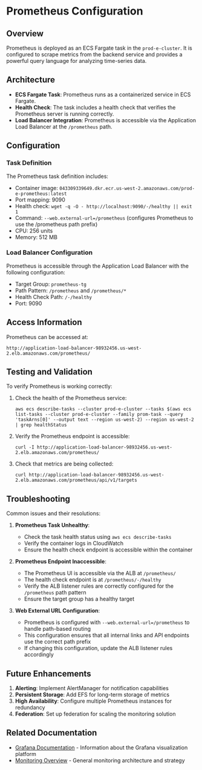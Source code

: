 # Prometheus Configuration

## Overview

Prometheus is deployed as an ECS Fargate task in the `prod-e-cluster`. It is configured to scrape metrics from the backend service and provides a powerful query language for analyzing time-series data.

## Architecture

- **ECS Fargate Task**: Prometheus runs as a containerized service in ECS Fargate.
- **Health Check**: The task includes a health check that verifies the Prometheus server is running correctly.
- **Load Balancer Integration**: Prometheus is accessible via the Application Load Balancer at the `/prometheus` path.

## Configuration

### Task Definition

The Prometheus task definition includes:

- Container image: `043309339649.dkr.ecr.us-west-2.amazonaws.com/prod-e-prometheus:latest`
- Port mapping: 9090
- Health check: `wget -q -O - http://localhost:9090/-/healthy || exit 1`
- Command: `--web.external-url=/prometheus` (configures Prometheus to use the /prometheus path prefix)
- CPU: 256 units
- Memory: 512 MB

### Load Balancer Configuration

Prometheus is accessible through the Application Load Balancer with the following configuration:

- Target Group: `prometheus-tg`
- Path Pattern: `/prometheus` and `/prometheus/*`
- Health Check Path: `/-/healthy`
- Port: 9090

## Access Information

Prometheus can be accessed at:

```
http://application-load-balancer-98932456.us-west-2.elb.amazonaws.com/prometheus/
```

## Testing and Validation

To verify Prometheus is working correctly:

1. Check the health of the Prometheus service:

   ```
   aws ecs describe-tasks --cluster prod-e-cluster --tasks $(aws ecs list-tasks --cluster prod-e-cluster --family prom-task --query 'taskArns[0]' --output text --region us-west-2) --region us-west-2 | grep healthStatus
   ```

2. Verify the Prometheus endpoint is accessible:

   ```
   curl -I http://application-load-balancer-98932456.us-west-2.elb.amazonaws.com/prometheus/
   ```

3. Check that metrics are being collected:
   ```
   curl http://application-load-balancer-98932456.us-west-2.elb.amazonaws.com/prometheus/api/v1/targets
   ```

## Troubleshooting

Common issues and their resolutions:

1. **Prometheus Task Unhealthy**:

   - Check the task health status using `aws ecs describe-tasks`
   - Verify the container logs in CloudWatch
   - Ensure the health check endpoint is accessible within the container

2. **Prometheus Endpoint Inaccessible**:

   - The Prometheus UI is accessible via the ALB at `/prometheus/`
   - The health check endpoint is at `/prometheus/-/healthy`
   - Verify the ALB listener rules are correctly configured for the `/prometheus` path pattern
   - Ensure the target group has a healthy target

3. **Web External URL Configuration**:
   - Prometheus is configured with `--web.external-url=/prometheus` to handle path-based routing
   - This configuration ensures that all internal links and API endpoints use the correct path prefix
   - If changing this configuration, update the ALB listener rules accordingly

## Future Enhancements

1. **Alerting**: Implement AlertManager for notification capabilities
2. **Persistent Storage**: Add EFS for long-term storage of metrics
3. **High Availability**: Configure multiple Prometheus instances for redundancy
4. **Federation**: Set up federation for scaling the monitoring solution

## Related Documentation

- [Grafana Documentation](./grafana.md) - Information about the Grafana visualization platform
- [Monitoring Overview](./monitoring.md) - General monitoring architecture and strategy

